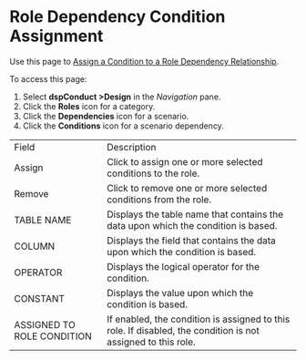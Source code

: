 # Role Dependency Condition Assignment

<div class="use">

Use this page to [Assign a Condition to a Role Dependency
Relationship](../Use_Cases/Role_Dependencies.htm#Assign_a_Condition_to_a_Role_Dependency_Relationship).

</div>

To access this page:

1.  Select <span style="font-weight: bold;">dspConduct
    \></span>**Design** in the *Navigation* pane.
2.  Click the **Roles** icon for a category.
3.  Click the **Dependencies** icon for a scenario.
4.  Click the **Conditions** icon for a scenario
dependency.

|                            |                                                                                                              |
| -------------------------- | ------------------------------------------------------------------------------------------------------------ |
| Field                      | Description                                                                                                  |
| Assign                     | Click to assign one or more selected conditions to the role.                                                 |
| Remove                     | Click to remove one or more selected conditions from the role.                                               |
| TABLE NAME                 | Displays the table name that contains the data upon which the condition is based.                            |
| COLUMN                     | Displays the field that contains the data upon which the condition is based.                                 |
| OPERATOR                   | Displays the logical operator for the condition.                                                             |
| CONSTANT                   | Displays the value upon which the condition is based.                                                        |
| ASSIGNED TO ROLE CONDITION | If enabled, the condition is assigned to this role. If disabled, the condition is not assigned to this role. |
